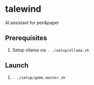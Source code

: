 # talewind
AI assistant for pen&amp;paper

## Prerequisites
1. Setup ollama via `. ./setup/ollama.sh`

## Launch
1. `. ./setup/game_master.sh`